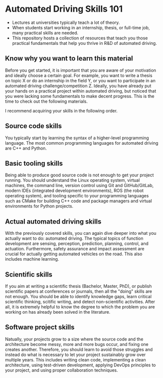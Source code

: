 # Automated Driving Skills 101

- Lectures at universities typically teach a lot of theory.
- When students start working in an internship, thesis, or full-time job, many practical skills are needed.
- This repository hosts a collection of resources that teach you those practical fundamentals that help you thrive in R&D of automated driving.


##  Know why you want to learn this material

Before you get started, it is important that you are aware of your motivation and ideally choose a certain goal. For example, you want to write a thesis on topic X or do an internship in the field Y, or you want to participate in an automated driving challenge/competition Z. Ideally, you have already put your hands on a practical project within automated driving, but noticed that you were lacking some fundamentals to make decent progress. This is the time to check out the following materials.

I recommend acquiring your skills in the following order.

## Source code skills

You typically start by learning the syntax of a higher-level programming language. The most common programming languages for automated driving are C++ and Python. 

## Basic tooling skills

Being able to produce good source code is not enough to get your project running. You should understand the Linux operating system, virtual machines, the command line, version control using Git and GitHub/GitLab, modern IDEs (integrated development environments), ROS (the robot operating system), and tooling specific to your programming languages such as CMake for building C++ code and package managers and virtual environments for Python projects.

## Actual automated driving skills 
With the previously covered skills, you can again dive deeper into what you actually want to do: automated driving. The typical topics of function development are sensing, perception, prediction, planning, control, and actuation. Furthermore, safety assurance and impact assessment are crucial for actually getting automated vehicles on the road. This also includes machine learning.


## Scientific skills
If you aim at writing a scientific thesis (Bachelor, Master, PhD), or publish scientific papers at conferences or journals, then all the "doing" skills are not enough. You should be able to identify knowledge gaps, learn critical scientific thinking, scitific writing, and detect non-scientific activities. After all, it is extremely helpful to know the degree to which the problem you are working on has already been solved in the literature. 

## Software project skills
Natually, your projects grow to a size where the source code and the architecture become messy, more and more bugs occur, and fixing one creates another. Therefore, you should learn to avoid those struggles and instead do what is necessary to let your project sustainably grow over multiple years. This includes writing clean code, implementing a clean architecture, using test-driven development, applying DevOps principles to your project, and using proper collaboration techniques. 



